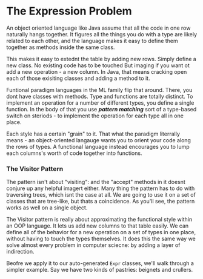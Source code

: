 # The Expression Problem
An object oriented language like Java assume that all the code in one row naturally hangs together. It figures all the things you do with a type are likely related to each other, and the language makes it easy to define them together as methods inside the same class. 

This makes it easy to extednt the table by adding new rows. Simply define a new class. No existing code has to be touched
But imaging if you want ot add a new operation - a new column. In Java, that means cracking open each of those exisiting classes and adding a method to it. 

Funtional paradigm languages in the ML family flip that around. There, you dont have classes with methods. Type and functions are totally distinct. To implement an operation for a number of different types, you define a single function. In the body of that you use ***pattern matching*** sort of a type-based switch on steriods - to implement the operation for each type all in one place.

Each style has a certain "grain" to it. That what the paradigm literrally means - an object-oriented langauge wants you to orient your code along the rows of types. A functional language instead encourages you to lump each columns's worth of code together into functions. 

### The Visitor Pattern
The pattern isn't about "visiting": and the "accept" methods in it doesnt conjure up any helpful imagert either. Many thing the pattern has to do with traversing trees, which isnt the case at all. We are going to use it on a set of classes that are tree-like, but thats a coincidence. As you'll see, the pattern works as well on a single object.

 The Visitor pattern is really about approximating the functional style within an OOP language. It lets us add new columns to that table easily. We can define all of the behavior for a new operation on a set of types in one place, without having to touch the types themselves. It does this the same way we solve almost every problem in computer sciecne: by adding a layer of indirection. 

 Beofre we apply it to our auto-generated `Expr` classes, we'll walk through a simpler example. Say we have two kinds of pastries: beignets and crullers. 
